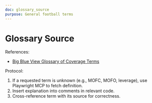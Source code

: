 ```yaml
---
doc: glossary_source
purpose: General football terms
---
```


# Glossary Source

References:
- [Big Blue View Glossary of Coverage Terms](https://www.bigblueview.com/2023/6/4/23742492/defensive-pass-coverage-terms-explained-glossary-of-terms)

Protocol:
1. If a requested term is unknown (e.g., MOFC, MOFO, leverage), use Playwright MCP to fetch definition.
2. Insert explanation into comments in relevant code.
3. Cross-reference term with its source for correctness.
